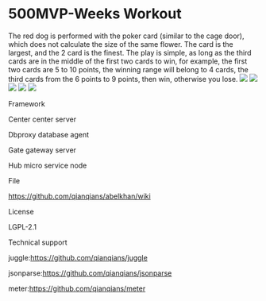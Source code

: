 # 500MVP-Weeks Workout
The red dog is performed with the poker card (similar to the cage door), which does not calculate the size of the same flower. The card is the largest, and the 2 card is the finest. The play is simple, as long as the third cards are in the middle of the first two cards to win, for example, the first two cards are 5 to 10 points, the winning range will belong to 4 cards, the third cards from the 6 points to 9 points, then win, otherwise you lose.
[![](https://github.com/yangjian6867/500MVP-weeks-workout/blob/master/IMG_1-small.png)](https://github.com/yangjian6867/500MVP-weeks-workout/blob/master/IMG_1.png)
[![](https://github.com/yangjian6867/500MVP-weeks-workout/blob/master/IMG_2-small.png)](https://github.com/yangjian6867/500MVP-weeks-workout/blob/master/IMG_2.png)
[![](https://github.com/yangjian6867/500MVP-weeks-workout/blob/master/IMG_3-small.png)](https://github.com/yangjian6867/500MVP-weeks-workout/blob/master/IMG_3.png)
[![](https://github.com/yangjian6867/500MVP-weeks-workout/blob/master/IMG_4-small.png)](https://github.com/yangjian6867/500MVP-weeks-workout/blob/master/IMG_4.png)
[![](https://github.com/yangjian6867/500MVP-weeks-workout/blob/master/IMG_5-small.png)](https://github.com/yangjian6867/500MVP-weeks-workout/blob/master/IMG_5.png)

Framework

Center center server

Dbproxy database agent

Gate gateway server

Hub micro service node

File

https://github.com/qianqians/abelkhan/wiki

License

LGPL-2.1

Technical support

juggle:https://github.com/qianqians/juggle

jsonparse:https://github.com/qianqians/jsonparse

meter:https://github.com/qianqians/meter

